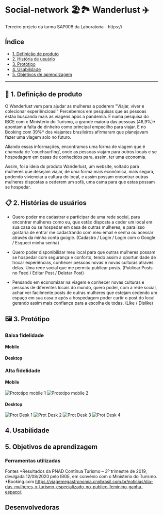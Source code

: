 # Social-network 🏖️🏞️ Wanderlust ✈️
Terceiro projeto da turma SAP008 da Laboratoria - https://

## Índice

* [1. Definição de produto](#1-Definição-de-pronto)
* [2. História de usuário](#2-História-de-usuário)
* [3. Protótipo](#3-Protótipo)
* [4. Usabilidade](#4-Usabilidade)
* [5. Objetivos de aprendizagem](#5-Objetivos-de-aprendizagem)


***

## 🚀 1. Definição de produto
O Wanderlust vem para ajudar as mulheres a poderem "Viajar, viver e colecionar experiêncioas!"
Percebemos em pesquisas que as pessoas estão buscando mais as viagens após a pandemia. E numa pesquisa do IBGE com o Ministério do Turismo, a grande maioria das pessoas (48,9%)* apontam a falta de dinheiro como principal empecilho para viajar.
E no Booking.com 39%* dos viajantes brasileiros afirmaram que planejavam fazer uma viagem solo no futuro.

Aliando essas informações, encontramos uma forma de viagem que é chamada de 'couchsurfing', onde as pessoas viajam para outros locais e se hospedagem em casas de conhecidos para, assim, ter uma economia.

Assim, foi a ideia do produto Wanderlust, um website, voltado para mulheres que desejam viajar, de uma forma mais econômica, mais segura, podendo vivienciar a cultura do local, e assim possam encontrar outras mulheres dispostas a cederem um sofá, uma cama para que estas possam se hospedar.


## 📋 2. Histórias de usuários

- Quero poder me cadastrar e participar de uma rede social, para encontrar mulheres como eu, que estão disposta a ceder um local em sua casa ou se hospedar em casa de outras mulheres, e para isso gostaria de entrar me cadastrando com meu email e senha ou acessar através da minha conta google.
(Cadastro / Login / Login com o Google / Esqueci minha senha)

- Quero poder disponibilizar meu local para que outras mulheres possam se hospedar com segurança e conforto, tendo assim a oportunidade de trocar experiências, conhecer pessoas novas e novas culturas através delas. Uma rede social que me permita publicar posts.
(Publicar Posts no Feed / Editar Post / Deletar Post)

- Pensando em economizar na viagem e conhecer novas culturas e pessoas de diferentes locais do mundo, quero poder, com a rede social, achar ver facilmente posts de outras mulheres que estejam cedendo um espaço em sua casa e após a hospedagem poder curtir o post do local gerando assim mais confiança para a escolha de todas.
(Like / Dislike)


## 🖼️ 3. Protótipo

### Baixa fidelidade

#### Mobile



#### Desktop



### Alta fidelidade

#### Mobile
![Prototipo mobile 1](https://user-images.githubusercontent.com/109089136/202285498-a7cf719c-d136-4837-b03c-591734705ac8.JPG)
![Prototipo mobile 2](https://user-images.githubusercontent.com/109089136/202286014-e497a0b6-c69d-4700-a8d8-ab873d73ca5a.JPG)

#### Desktop

![Prot Desk 1](https://user-images.githubusercontent.com/109089136/202286977-aa9c113e-0e16-44e4-9c42-c8adcfb00edd.JPG)
![Prot Desk 2](https://user-images.githubusercontent.com/109089136/202286990-8e3eae49-af00-4622-b743-f3895cad0230.JPG)
![Prot Desk 3](https://user-images.githubusercontent.com/109089136/202287001-04b3e9dc-ed79-4538-81c7-16b53ff5e54d.JPG)
![Prot Desk 4](https://user-images.githubusercontent.com/109089136/202287007-4ab1b576-c035-49ed-9d86-0ab71c268c7a.JPG)


## 4. Usabilidade

## 5. Objetivos de aprendizagem

### Ferramentas utilizadas


Fontes
*Resultados da PNAD Contínua Turismo – 3º trimestre de 2019, divulgada 12/08/2020 pelo IBGE, em convênio com o Ministério do Turismo.
*Booking.com https://viagemegastronomia.cnnbrasil.com.br/noticias/dia-das-mulheres-o-turismo-especializado-no-publico-feminino-ganha-espaco/.

## Desenvolvedoras


